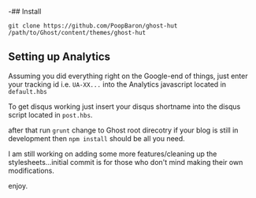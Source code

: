 -## Install 

`git clone https://github.com/PoopBaron/ghost-hut /path/to/Ghost/content/themes/ghost-hut`

## Setting up Analytics

Assuming you did everything right on the Google-end of things, just enter your tracking id i.e.  `UA-XX...` into the Analytics javascript located in `default.hbs`   

To get disqus working just insert your disqus shortname into the disqus script located in `post.hbs`.

after that run `grunt` 
change to Ghost root direcotry
if your blog is still in development then `npm install` should be all you need.

I am still working on adding some more features/cleaning up the stylesheets...initial commit is for those who don't mind making their own modifications.


enjoy.
 
